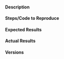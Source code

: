 <!-- Instructions For Filing a Bug: https://github.com/giotto-learn/giotto-learn/blob/master/CONTRIBUTING.rst -->

#### Description
<!-- Example: Joblib Error thrown when calling fit on VietorisRipsPersistence 
-->

#### Steps/Code to Reproduce
<!--
If the code is too long, feel free to put it in a public gist and link
it in the issue: https://gist.github.com
-->

#### Expected Results
<!-- Example: No error is thrown. Please paste or describe the expected results.-->

#### Actual Results
<!-- Please paste or specifically describe the actual output or traceback. -->

#### Versions
<!--
Please run the following snippet and paste the output below.
import platform; print(platform.platform())
import sys; print("Python", sys.version)
import numpy; print("NumPy", numpy.__version__)
import scipy; print("SciPy", scipy.__version__)
import joblib; print("Joblib", joblib.__version__)
import sklearn; print("Scikit-learn", sklearn.__version__)
import gtda; print("Giotto-learn", gtda.__version__)
-->


<!-- Thanks for contributing! -->

